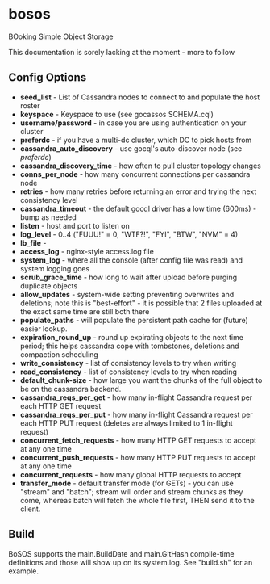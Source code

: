 bosos
=====

BOoking Simple Object Storage

This documentation is sorely lacking at the moment - more to follow

Config Options
--------------
* **seed_list** - List of Cassandra nodes to connect to and populate the host roster
* **keyspace** - Keyspace to use (see gocassos SCHEMA.cql)
* **username/password** - in case you are using authentication on your cluster
* **preferdc** - if you have a multi-dc cluster, which DC to pick hosts from
* **cassandra_auto_discovery** - use gocql's auto-discover node (see *preferdc*)
* **cassandra_discovery_time** - how often to pull cluster topology changes
* **conns_per_node** - how many concurrent connections per cassandra node
* **retries** - how many retries before returning an error and trying
the next consistency level
* **cassandra_timeout** - the default gocql driver has a low time
(600ms) - bump as needed
* **listen** - host and port to listen on
* **log_level** - 0..4 ("FUUU!" = 0, "WTF?!", "FYI", "BTW", "NVM" = 4)
* **lb_file** - 
* **access_log** - nginx-style access.log file
* **system_log** - where all the console (after config file was read)
and system logging goes
* **scrub_grace_time** - how long to wait after upload before purging
duplicate objects
* **allow_updates** - system-wide setting preventing overwrites and
deletions; note this is "best-effort" - it is possible that 2 files
uploaded at the exact same time are still both there
* **populate_paths** - will populate the persistent path cache for
(future) easier lookup.
* **expiration_round_up** - round up expirating objects to the next
time period; this helps cassandra cope with tombstones, deletions and
compaction scheduling
* **write_consistency** - list of consistency levels to try when writing
* **read_consistency** - list of consistency levels to try when reading
* **default_chunk-size** - how large you want the chunks of the full object
to be on the cassandra backend.
* **cassandra_reqs_per_get** - how many in-flight Cassandra request per each
HTTP GET request
* **cassandra_reqs_per_put** - how many in-flight Cassandra request per each
HTTP PUT request (deletes are always limited to 1 in-flight request)
* **concurrent_fetch_requests** - how many HTTP GET requests to accept at any
one time
* **concurrent_push_requests** - how many HTTP PUT requests to accept at any
one time
* **concurrent_requests** - how many global HTTP requests to accept
* **transfer_mode** - default transfer mode (for GETs) - you can use "stream"
and "batch"; stream will order and stream chunks as they come, whereas batch
will fetch the whole file first, THEN send it to the client.

Build
-----
BoSOS supports the main.BuildDate and main.GitHash compile-time definitions
and those will show up on its system.log. See "build.sh" for an example.
